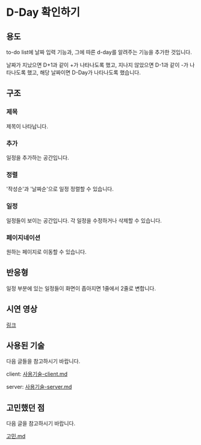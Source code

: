 # D-Day 확인하기

## 용도

to-do list에 날짜 입력 기능과, 그에 따른 d-day를 알려주는 기능을 추가한 것입니다.

날짜가 지났으면 D+1과 같이 +가 나타나도록 했고, 지나지 않았으면 D-1과 같이 -가 나타나도록 했고, 해당 날짜이면 D-Day가 나타나도록 했습니다.

## 구조

### 제목

제목이 나타납니다.

### 추가

일정을 추가하는 공간입니다.

### 정렬

'작성순'과 '날짜순'으로 일정 정렬할 수 있습니다.

### 일정

일정들이 보이는 공간입니다. 각 일정을 수정하거나 삭제할 수 있습니다.

### 페이지네이션

원하는 페이지로 이동할 수 있습니다.

## 반응형

일정 부분에 있는 일정들이 화면이 좁아지면 1줄에서 2줄로 변합니다.

## 시연 영상

[링크](https://youtu.be/9_Kv650pbA8)

## 사용된 기술

다음 글들을 참고하시기 바랍니다.

client: [사용기술-client.md](사용기술-client.md)

server: [사용기술-server.md](사용기술-server.md)

## 고민했던 점

다음 글을 참고하시기 바랍니다.

[고민.md](고민.md)
